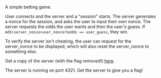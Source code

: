 A simple betting game.

User connects and the server and a "session" starts. The server generates a
nonce for the session, and asks the user to input their own nonce. The server
requests the odds the user wants and then the user's guess. If
`md5(server_nonce+user_nonce)%odds == user_guess`, they win.

To verify the server isn't cheating, the user can request for the server\_nonce
to be displayed, which will also reset the server\_nonce to something else.

Get a copy of the server (with the flag removed!) [here](plaid2014-parlor_redacted-server.py).

The server is running on port 4321. Get the server to give you a flag!
